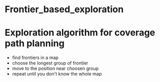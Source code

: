 # Frontier_based_exploration
# Exploration algorithm for coverage path planning

* find frontiers in a map
* choose the longest group of frontier
* move to the position near choosen group
* repeat until you don't know the whole map
